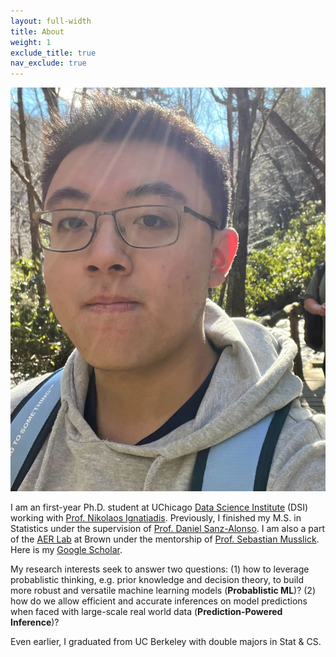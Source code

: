 ```yaml
---
layout: full-width
title: About
weight: 1
exclude_title: true
nav_exclude: true
---
```


<img class="headshot" src="assets/img/headshot.jpg">

I am an first-year Ph.D. student at UChicago [Data Science Institute](https://datascience.uchicago.edu/) (DSI) working with [Prof. Nikolaos Ignatiadis](https://nignatiadis.github.io/). Previously, I finished my M.S. in Statistics under the supervision of [Prof. Daniel Sanz-Alonso](https://sites.google.com/a/uchicago.edu/sanz-alonso/). I am also a part of the [AER Lab](https://musslick.github.io/AER_website/About.html) at Brown under the mentorship of [Prof. Sebastian Musslick](https://smusslick.com/). Here is my [Google Scholar](https://scholar.google.com/citations?user=XBTlUzUAAAAJ&hl=en&oi=sra).

My research interests seek to answer two questions: (1) how to leverage probablistic thinking, e.g. prior knowledge and decision theory, to build more robust and versatile machine learning models (**Probablistic ML**)? (2) how do we allow efficient and accurate inferences on model predictions when faced with large-scale real world data (**Prediction-Powered Inference**)?

Even earlier, I graduated from UC Berkeley with double majors in Stat & CS. 

<!-- For **current/prospective students** having questions about M.S./Ph.D. applications in Statistics/DS, I plan to spend an hour every week doing online Q&A. Feel free to book my time [here](projects/external_opportunities); for current <u>UChicago undergrad/master</u> interested in my variational inference reading list, you can contact me for potential [reading program](projects/external_opportunities#reading). -->

